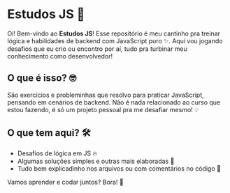 # Estudos JS 🚀

Oi! Bem-vindo ao **Estudos JS**! Esse repositório é meu cantinho pra treinar lógica e habilidades de backend com JavaScript puro ✨. Aqui vou jogando desafios que eu crio ou encontro por aí, tudo pra turbinar meu conhecimento como desenvolvedor! 

## O que é isso? 🤓
São exercícios e probleminhas que resolvo para praticar JavaScript, pensando em cenários de backend. Não é nada relacionado ao curso que estou fazendo, é só um projeto pessoal pra me desafiar mesmo! 💡

## O que tem aqui? 🛠️
- Desafios de lógica em JS 🔥
- Algumas soluções simples e outras mais elaboradas 🌟
- Tudo bem explicadinho nos arquivos ou com comentários no código 📝

Vamos aprender e codar juntos? Bora! 🎉
